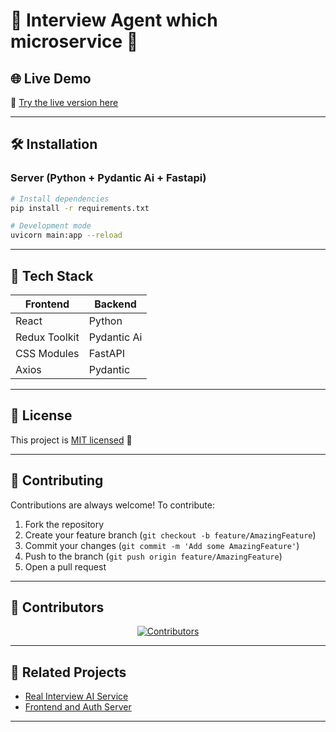 # 🚀 Interview Agent which microservice 🚀


## 🌐 Live Demo
🚀 [Try the live version here](https://hirewithaiinterviewer.vercel.app/)

---

## 🛠 Installation

### Server (Python + Pydantic Ai + Fastapi)
```bash
# Install dependencies
pip install -r requirements.txt

# Development mode
uvicorn main:app --reload
```


---

## 🔧 Tech Stack

| **Frontend**                | **Backend**               |
|-----------------------------|---------------------------|
| React                       | Python         |
| Redux Toolkit               | Pydantic Ai                 |
| CSS Modules                 | FastAPI                |
| Axios                       | Pydantic                   |

---

## 📄 License

This project is [MIT licensed](LICENSE) 📝

---

## 🤝 Contributing

Contributions are always welcome! To contribute:
1. Fork the repository
2. Create your feature branch (`git checkout -b feature/AmazingFeature`)
3. Commit your changes (`git commit -m 'Add some AmazingFeature'`)
4. Push to the branch (`git push origin feature/AmazingFeature`)
5. Open a pull request

---

## 🙌 Contributors

<div align="center">
  <a href="https://github.com/rasikaghadge/AI-Automated-Interview-Platform/graphs/contributors">
    <img src="https://contrib.rocks/image?max=50&repo=rasikaghadge/AI-Automated-Interview-Platform" alt="Contributors" />
  </a>
</div>

---

## 📌 Related Projects

- [Real Interview AI Service](https://github.com/kalpesh521/Hire.Ai)
- [Frontend and Auth Server](https://github.com/rasikaghadge/AI-Automated-Interview-Platform)

---

